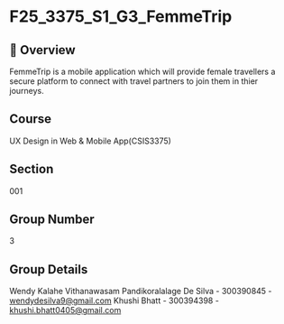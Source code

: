 # F25_3375_S1_G3_FemmeTrip

## 📖 Overview

FemmeTrip is a mobile application which will provide female travellers a secure platform to connect with travel partners to join them in thier journeys.

##  Course
UX Design in Web & Mobile App(CSIS3375)
##  Section
001
##  Group Number
3
##  Group Details

Wendy Kalahe Vithanawasam Pandikoralalage De Silva - 300390845 - wendydesilva9@gmail.com
Khushi Bhatt - 300394398 - khushi.bhatt0405@gmail.com


